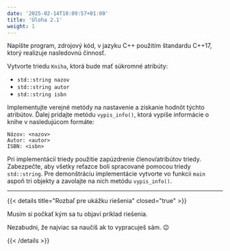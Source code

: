```yaml
---
date: '2025-02-14T18:09:57+01:00'
title: 'Úloha 2.1'
weight: 1
---
```


Napíšte program, zdrojový kód, v jazyku C++ použitím štandardu C++17, ktorý realizuje nasledovnú činnosť.

Vytvorte triedu `Kniha`, ktorá bude mať súkromné atribúty:

- `std::string nazov`
- `std::string autor`
- `std::string isbn`

Implementujte verejné metódy na nastavenie a získanie hodnôt týchto atribútov. Ďalej pridajte metódu `vypis_info()`,
ktorá
vypíše informácie o knihe v nasledujúcom formáte:

```text
Názov: <nazov>
Autor: <autor>
ISBN: <isbn>
```

Pri implementácií triedy použitie zapúzdrenie členov/atribútov triedy. Zabezpečte, aby všetky reťazce boli spracované
pomocou triedy `std::string`. Pre demonštráciu implementácie vytvorte vo funkcii `main` aspoň tri objekty a zavolajte na
nich metódu `vypis_info()`.

---

{{< details title="Rozbaľ pre ukážku riešenia" closed="true" >}}

Musím si počkať kým sa tu objaví príklad riešenia.

Nezabudni, že najviac sa naučíš ak to vypracuješ sám. 😉

{{< /details >}}
